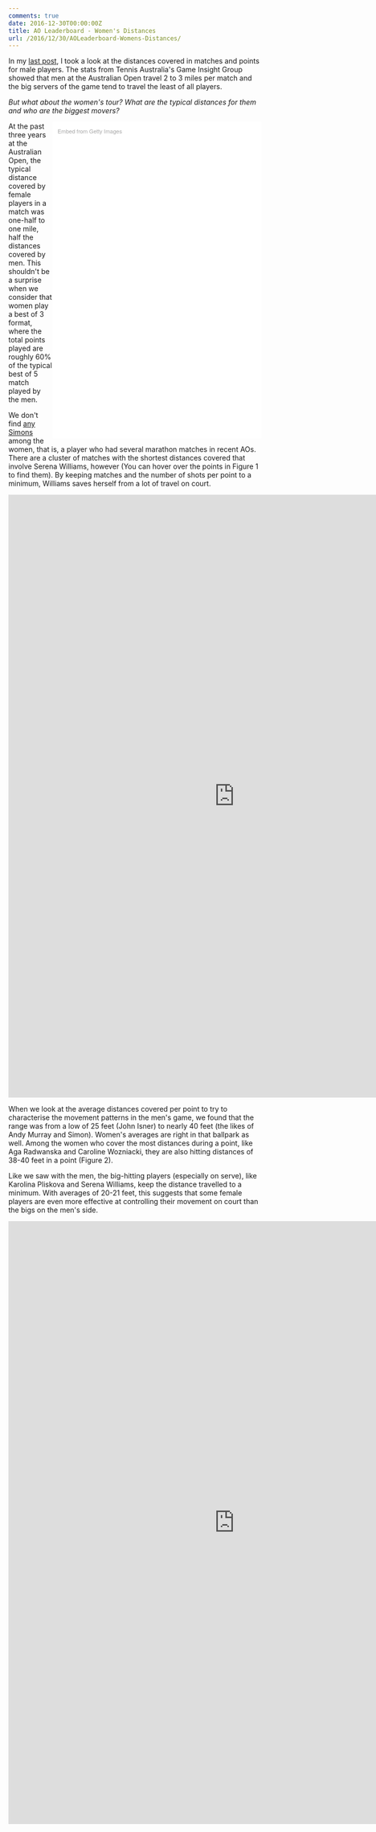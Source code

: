 ```yaml
---
comments: true
date: 2016-12-30T00:00:00Z
title: AO Leaderboard - Women's Distances
url: /2016/12/30/AOLeaderboard-Womens-Distances/
---
```


In my [last post](http://on-the-t.com/2016/12/24/AOLeaderboard-Mens-Distances/), I took a look at the distances covered in matches and points for male players. The stats from Tennis Australia's Game Insight Group showed that men at the Australian Open travel 2 to 3 miles per match and the big servers of the game tend to travel the least of all players.

_But what about the women's tour? What are the typical distances for them and who are the biggest movers?_

<div class="getty embed image" style="background-color:#fff;display:inline-block;font-family:'Helvetica Neue',Helvetica,Arial,sans-serif;color:#a7a7a7;font-size:11px;width:100%;max-width:396px;float:right;padding:2%;"><div style="padding:0;margin:0;text-align:left;"><a href="http://www.gettyimages.com/detail/462558758" target="_blank" style="color:#a7a7a7;text-decoration:none;font-weight:normal !important;border:none;display:inline-block;">Embed from Getty Images</a></div><div style="overflow:hidden;position:relative;height:0;padding:150.000000% 0 0 0;width:100%;"><iframe src="//embed.gettyimages.com/embed/462558758?et=Rv6xbPeoSHp231y8s6fvhQ&viewMoreLink=on&sig=ZfCX9cyXjgvSMuxZ_jkmpwCraZMrO0aTt7Xx6i9lzwA=&caption=true" width="396" height="594" scrolling="no" frameborder="0" style="display:inline-block;position:absolute;top:0;left:0;width:100%;height:100%;margin:0;"></iframe></div><p style="margin:0;"></p></div>

At the past three years at the Australian Open, the typical distance covered by female players in a match was one-half to one mile, half the distances covered by men. This shouldn't be a surprise when we consider that women play a best of 3 format, where the total points played are roughly 60% of the typical best of 5 match played by the men. 

We don't find [any Simons](http://on-the-t.com/2016/12/24/AOLeaderboard-Mens-Distances/) among the women, that is, a player who had several marathon matches in recent AOs. There are a cluster of matches with the shortest distances covered that involve Serena Williams, however (You can hover over the points in Figure 1 to find them). By keeping matches and the number of shots per point to a minimum, Williams saves herself from a lot of travel on court. 


<iframe width="900" height="1200" frameborder="0" scrolling="no" src="https://plot.ly/~on-the-t/1038.embed"></iframe>


When we look at the average distances covered per point to try to characterise the movement patterns in the men's game, we found that the range was from a low of 25 feet (John Isner) to nearly 40 feet (the likes of Andy Murray and Simon). Women's averages are right in that ballpark as well. Among the women who cover the most distances during a point, like Aga Radwanska and Caroline Wozniacki, they are also hitting distances of 38-40 feet in a point (Figure 2).

Like we saw with the men, the big-hitting players (especially on serve), like Karolina Pliskova and Serena Williams, keep the distance travelled to a minimum. With averages of 20-21 feet, this suggests that some female players are even more effective at controlling their movement on court than the bigs on the men's side.

<iframe width="900" height="1200" frameborder="0" scrolling="no" src="https://plot.ly/~on-the-t/1040.embed"></iframe>




